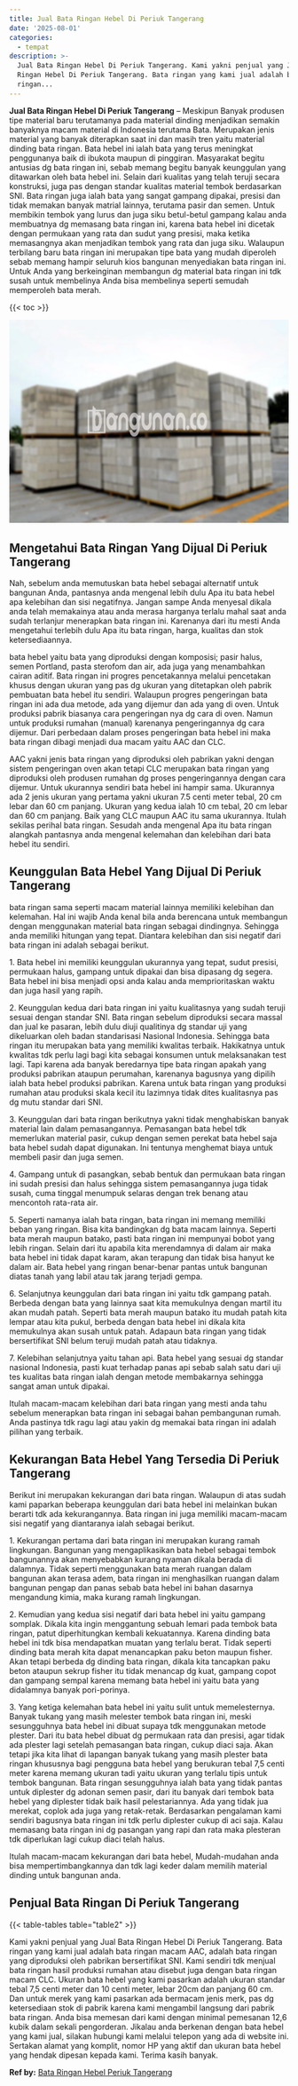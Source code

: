 ```yaml
---
title: Jual Bata Ringan Hebel Di Periuk Tangerang
date: '2025-08-01'
categories:
  - tempat
description: >-
  Jual Bata Ringan Hebel Di Periuk Tangerang. Kami yakni penjual yang Jual Bata
  Ringan Hebel Di Periuk Tangerang. Bata ringan yang kami jual adalah bata
  ringan...
---
```


**Jual Bata Ringan Hebel Di Periuk Tangerang** – Meskipun Banyak produsen tipe material baru terutamanya pada material dinding menjadikan semakin banyaknya macam material di Indonesia terutama Bata. Merupakan jenis material yang banyak diterapkan saat ini dan masih tren yaitu material dinding bata ringan. Bata hebel ini ialah bata yang terus meningkat penggunanya baik di ibukota maupun di pinggiran. Masyarakat begitu antusias dg bata ringan ini, sebab memang begitu banyak keunggulan yang ditawarkan oleh bata hebel ini. Selain dari kualitas yang telah teruji secara konstruksi, juga pas dengan standar kualitas material tembok berdasarkan SNI. Bata ringan juga ialah bata yang sangat gampang dipakai, presisi dan tidak memakan banyak matrial lainnya, terutama pasir dan semen. Untuk membikin tembok yang lurus dan juga siku betul-betul gampang kalau anda membuatnya dg memasang bata ringan ini, karena bata hebel ini dicetak dengan permukaan yang rata dan sudut yang presisi, maka ketika memasangnya akan menjadikan tembok yang rata dan juga siku. Walaupun terbilang baru bata ringan ini merupakan tipe bata yang mudah diperoleh sebab memang hampir seluruh kios bangunan menyediakan bata ringan ini. Untuk Anda yang berkeinginan membangun dg material bata ringan ini tdk susah untuk membelinya Anda bisa membelinya seperti semudah memperoleh bata merah.

{{< toc >}}

![Jual Bata Ringan Hebel Di Periuk Tangerang](/images/jual-hebel-murah-26.png)

## Mengetahui Bata Ringan Yang Dijual Di Periuk Tangerang

Nah, sebelum anda memutuskan bata hebel sebagai alternatif untuk bangunan Anda, pantasnya anda mengenal lebih dulu Apa itu bata hebel apa kelebihan dan sisi negatifnya. Jangan sampe Anda menyesal dikala anda telah memakainya atau anda merasa harganya terlalu mahal saat anda sudah terlanjur menerapkan bata ringan ini. Karenanya dari itu mesti Anda mengetahui terlebih dulu Apa itu bata ringan, harga, kualitas dan stok ketersediaannya.

bata hebel yaitu bata yang diproduksi dengan komposisi; pasir halus, semen Portland, pasta sterofom dan air, ada juga yang menambahkan cairan aditif. Bata ringan ini progres pencetakannya melalui pencetakan khusus dengan ukuran yang pas dg ukuran yang ditetapkan oleh pabrik pembuatan bata hebel itu sendiri. Walaupun progres pengeringan bata ringan ini ada dua metode, ada yang dijemur dan ada yang di oven. Untuk produksi pabrik biasanya cara pengeringan nya dg cara di oven. Namun untuk produksi rumahan (manual) karenanya pengeringannya dg cara dijemur. Dari perbedaan dalam proses pengeringan bata hebel ini maka bata ringan dibagi menjadi dua macam yaitu AAC dan CLC.

AAC yakni jenis bata ringan yang diproduksi oleh pabrikan yakni dengan sistem pengeringan oven akan tetapi CLC merupakan bata ringan yang diproduksi oleh produsen rumahan dg proses pengeringannya dengan cara dijemur. Untuk ukurannya sendiri bata hebel ini hampir sama. Ukurannya ada 2 jenis ukuran yang pertama yakni ukuran 7.5 centi meter tebal, 20 cm lebar dan 60 cm panjang. Ukuran yang kedua ialah 10 cm tebal, 20 cm lebar dan 60 cm panjang. Baik yang CLC maupun AAC itu sama ukurannya. Itulah sekilas perihal bata ringan. Sesudah anda mengenal Apa itu bata ringan alangkah pantasnya anda mengenal kelemahan dan kelebihan dari bata hebel itu sendiri.

## Keunggulan Bata Hebel Yang Dijual Di Periuk Tangerang

bata ringan sama seperti macam material lainnya memiliki kelebihan dan kelemahan. Hal ini wajib Anda kenal bila anda berencana untuk membangun dengan menggunakan material bata ringan sebagai dindingnya. Sehingga anda memiliki hitungan yang tepat. Diantara kelebihan dan sisi negatif dari bata ringan ini adalah sebagai berikut.

1\. Bata hebel ini memiliki keunggulan ukurannya yang tepat, sudut presisi, permukaan halus, gampang untuk dipakai dan bisa dipasang dg segera. Bata hebel ini bisa menjadi opsi anda kalau anda memprioritaskan waktu dan juga hasil yang rapih.

2\. Keunggulan kedua dari bata ringan ini yaitu kualitasnya yang sudah teruji sesuai dengan standar SNI. Bata ringan sebelum diproduksi secara massal dan jual ke pasaran, lebih dulu diuji qualitinya dg standar uji yang dikeluarkan oleh badan standarisasi Nasional Indonesia. Sehingga bata ringan itu merupakan bata yang memiliki kwalitas terbaik. Hakikatnya untuk kwalitas tdk perlu lagi bagi kita sebagai konsumen untuk melaksanakan test lagi. Tapi karena ada banyak beredarnya tipe bata ringan apakah yang produksi pabrikan ataupun perumahan, karenanya bagusnya yang dipilih ialah bata hebel produksi pabrikan. Karena untuk bata ringan yang produksi rumahan atau produksi skala kecil itu lazimnya tidak dites kualitasnya pas dg mutu standar dari SNI.

3\. Keunggulan dari bata ringan berikutnya yakni tidak menghabiskan banyak material lain dalam pemasangannya. Pemasangan bata hebel tdk memerlukan material pasir, cukup dengan semen perekat bata hebel saja bata hebel sudah dapat digunakan. Ini tentunya menghemat biaya untuk membeli pasir dan juga semen.

4\. Gampang untuk di pasangkan, sebab bentuk dan permukaan bata ringan ini sudah presisi dan halus sehingga sistem pemasangannya juga tidak susah, cuma tinggal menumpuk selaras dengan trek benang atau mencontoh rata-rata air.

5\. Seperti namanya ialah bata ringan, bata ringan ini memang memiliki beban yang ringan. Bisa kita bandingkan dg bata macam lainnya. Seperti bata merah maupun batako, pasti bata ringan ini mempunyai bobot yang lebih ringan. Selain dari itu apabila kita merendamnya di dalam air maka bata hebel ini tidak dapat karam, akan terapung dan tidak bisa hanyut ke dalam air. Bata hebel yang ringan benar-benar pantas untuk bangunan diatas tanah yang labil atau tak jarang terjadi gempa.

6\. Selanjutnya keunggulan dari bata ringan ini yaitu tdk gampang patah. Berbeda dengan bata yang lainnya saat kita memukulnya dengan martil itu akan mudah patah. Seperti bata merah maupun batako itu mudah patah kita lempar atau kita pukul, berbeda dengan bata hebel ini dikala kita memukulnya akan susah untuk patah. Adapaun bata ringan yang tidak bersertifikat SNI belum teruji mudah patah atau tidaknya.

7\. Kelebihan selanjutnya yaitu tahan api. Bata hebel yang sesuai dg standar nasional Indonesia, pasti kuat terhadap panas api sebab salah satu dari uji tes kualitas bata ringan ialah dengan metode membakarnya sehingga sangat aman untuk dipakai.

Itulah macam-macam kelebihan dari bata ringan yang mesti anda tahu sebelum menerapkan bata ringan ini sebagai bahan pembangunan rumah. Anda pastinya tdk ragu lagi atau yakin dg memakai bata ringan ini adalah pilihan yang terbaik.

## Kekurangan Bata Hebel Yang Tersedia Di Periuk Tangerang

Berikut ini merupakan kekurangan dari bata ringan. Walaupun di atas sudah kami paparkan beberapa keunggulan dari bata hebel ini melainkan bukan berarti tdk ada kekurangannya. Bata ringan ini juga memiliki macam-macam sisi negatif yang diantaranya ialah sebagai berikut.

1\. Kekurangan pertama dari bata ringan ini merupakan kurang ramah lingkungan. Bangunan yang mengaplikasikan bata hebel sebagai tembok bangunannya akan menyebabkan kurang nyaman dikala berada di dalamnya. Tidak seperti menggunakan bata merah ruangan dalam bangunan akan terasa adem, bata ringan ini menghasilkan ruangan dalam bangunan pengap dan panas sebab bata hebel ini bahan dasarnya mengandung kimia, maka kurang ramah lingkungan.

2\. Kemudian yang kedua sisi negatif dari bata hebel ini yaitu gampang somplak. Dikala kita ingin menggantung sebuah lemari pada tembok bata ringan, patut diperhitungkan kembali kekuatannya. Karena dinding bata hebel ini tdk bisa mendapatkan muatan yang terlalu berat. Tidak seperti dinding bata merah kita dapat menancapkan paku beton maupun fisher. Akan tetapi berbeda dg dinding bata ringan, dikala kita tancapkan paku beton ataupun sekrup fisher itu tidak menancap dg kuat, gampang copot dan gampang sempal karena memang bata hebel ini yaitu bata yang didalamnya banyak pori-porinya.

3\. Yang ketiga kelemahan bata hebel ini yaitu sulit untuk memelesternya. Banyak tukang yang masih melester tembok bata ringan ini, meski sesungguhnya bata hebel ini dibuat supaya tdk menggunakan metode plester. Dari itu bata hebel dibuat dg permukaan rata dan presisi, agar tidak ada plester lagi setelah pemasangan bata ringan, cukup diaci saja. Akan tetapi jika kita lihat di lapangan banyak tukang yang masih plester bata ringan khususnya bagi pengguna bata hebel yang berukuran tebal 7,5 centi meter karena memang ukuran tadi yaitu ukuran yang terlalu tipis untuk tembok bangunan. Bata ringan sesungguhnya ialah bata yang tidak pantas untuk diplester dg adonan semen pasir, dari itu banyak dari tembok bata hebel yang diplester tidak baik hasil pelestariannya. Ada yang tidak jua merekat, coplok ada juga yang retak-retak. Berdasarkan pengalaman kami sendiri bagusnya bata ringan ini tdk perlu diplester cukup di aci saja. Kalau memasang bata ringan ini dg pasangan yang rapi dan rata maka plesteran tdk diperlukan lagi cukup diaci telah halus.

Itulah macam-macam kekurangan dari bata hebel, Mudah-mudahan anda bisa mempertimbangkannya dan tdk lagi keder dalam memilih material dinding untuk bangunan anda.

## Penjual Bata Ringan Di Periuk Tangerang

{{< table-tables table="table2" >}}

Kami yakni penjual yang Jual Bata Ringan Hebel Di Periuk Tangerang. Bata ringan yang kami jual adalah bata ringan macam AAC, adalah bata ringan yang diproduksi oleh pabrikan bersertifikat SNI. Kami sendiri tdk menjual bata ringan hasil produksi rumahan atau disebut juga dengan bata ringan macam CLC. Ukuran bata hebel yang kami pasarkan adalah ukuran standar tebal 7,5 centi meter dan 10 centi meter, lebar 20cm dan panjang 60 cm. Dan untuk merek yang kami pasarkan ada bermacam jenis merk, pas dg ketersediaan stok di pabrik karena kami mengambil langsung dari pabrik bata ringan. Anda bisa memesan dari kami dengan minimal pemesanan 12,6 kubik dalam sekali pengorderan. Jikalau anda berkenan dengan bata hebel yang kami jual, silakan hubungi kami melalui telepon yang ada di website ini. Sertakan alamat yang komplit, nomor HP yang aktif dan ukuran bata hebel yang hendak dipesan kepada kami. Terima kasih banyak.

**Ref by:** [Bata Ringan Hebel Periuk Tangerang](https://id.wikipedia.org/wiki/Bata)
